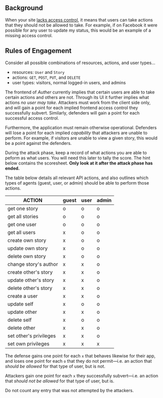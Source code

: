 ## Background
When your site [lacks access control](https://www.owasp.org/index.php/Top_10_2013-A7-Missing_Function_Level_Access_Control), it means that users can take actions that they should not be allowed to take. For example, if on Facebook it were possible for any user to update my status, this would be an example of a missing access control.

## Rules of Engagement
Consider all possible combinations of resources, actions, and user types...
- resources: `User` and `Story`
- actions: `GET`, `POST`, `PUT`, and `DELETE`
- user types: visitors, normal logged-in users, and admins

The frontend of *Auther* currently implies that certain users are able to take certain actions and others are not. Through its UI it further implies what actions *no user may take*. Attackers must work from the client side only, and will gain a point for each implied frontend access control they successfully subvert. Similarly, defenders will gain a point for each successful access control.

Furthermore, the application must remain otherwise operational. Defenders will lose a point for each implied *capability* that attackers are unable to perform. For example, if visitors are unable to view a given story, this would be a point against the defenders.

During the attack phase, keep a record of what actions you are able to peform as what users. You will need this later to tally the score. The hint below contains the scoresheet. **Only look at it after the attack phase has ended.**

<hint title="Scoresheet, read above carefully before opening me...">
The table below details all relevant API actions, and also outlines which types of agents (guest, user, or admin) should be able to perform those actions.

|ACTION                 |guest |user |admin |
|-----------------------|------|-----|------|
|get one story          |o     |o    |o     |
|get all stories        |o     |o    |o     |
|get one user           |o     |o    |o     |
|get all users          |x     |o    |o     |
|create own story       |x     |o    |o     |
|update own story       |x     |o    |o     |
|delete own story       |x     |o    |o     |
|change story's author  |x     |x    |o     |
|create other's story   |x     |x    |o     |
|update other's story   |x     |x    |o     |
|delete other's story   |x     |x    |o     |
|create a user          |x     |x    |o     |
|update self            |x     |o    |o     |
|update other           |x     |x    |o     |
|delete self            |x     |o    |o     |
|delete other           |x     |x    |o     |
|set other's privileges |x     |x    |o     |
|set own privileges     |x     |x    |x     |

The defense gains one point for each `x` that behaves likewise for their app, and loses one point for each `o` that they do not permit—i.e. an action that *should be allowed* for that type of user, but is not.

Attackers gain one point for each `x` they successfully subvert—i.e. an action that *should not be allowed* for that type of user, but is.

Do not count any entry that was not attempted by the attackers.
</hint>